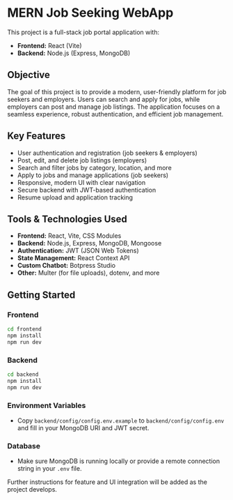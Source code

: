 # MERN Job Seeking WebApp

This project is a full-stack job portal application with:

- **Frontend:** React (Vite)
- **Backend:** Node.js (Express, MongoDB)

## Objective

The goal of this project is to provide a modern, user-friendly platform for job seekers and employers. Users can search and apply for jobs, while employers can post and manage job listings. The application focuses on a seamless experience, robust authentication, and efficient job management.

## Key Features

- User authentication and registration (job seekers & employers)
- Post, edit, and delete job listings (employers)
- Search and filter jobs by category, location, and more
- Apply to jobs and manage applications (job seekers)
- Responsive, modern UI with clear navigation
- Secure backend with JWT-based authentication
- Resume upload and application tracking

## Tools & Technologies Used

- **Frontend:** React, Vite, CSS Modules
- **Backend:** Node.js, Express, MongoDB, Mongoose
- **Authentication:** JWT (JSON Web Tokens)
- **State Management:** React Context API
- **Custom Chatbot:** Botpress Studio
- **Other:** Multer (for file uploads), dotenv, and more

## Getting Started

### Frontend

```bash
cd frontend
npm install
npm run dev
```

### Backend

```bash
cd backend
npm install
npm run dev
```

### Environment Variables

- Copy `backend/config/config.env.example` to `backend/config/config.env` and fill in your MongoDB URI and JWT secret.

### Database

- Make sure MongoDB is running locally or provide a remote connection string in your `.env` file.

Further instructions for feature and UI integration will be added as the project develops.
